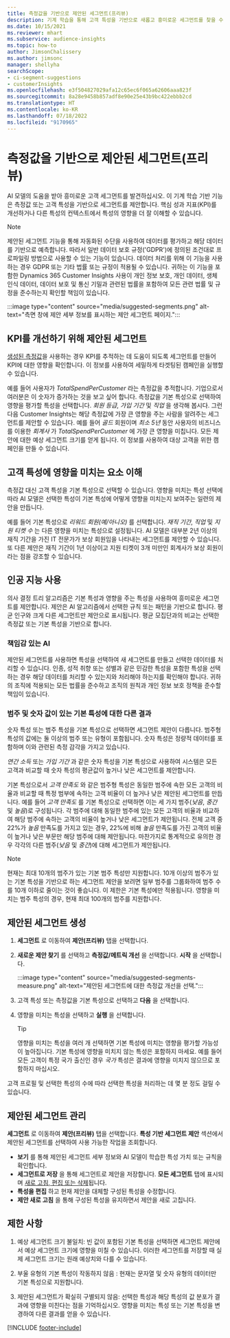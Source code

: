 ```yaml
---
title: 측정값을 기반으로 제안된 세그먼트(프리뷰)
description: 기계 학습을 통해 고객 특성을 기반으로 새롭고 흥미로운 세그먼트를 찾을 수 있습니다.
ms.date: 10/15/2021
ms.reviewer: mhart
ms.subservice: audience-insights
ms.topic: how-to
author: JimsonChalissery
ms.author: jimsonc
manager: shellyha
searchScope:
- ci-segment-suggestions
- customerInsights
ms.openlocfilehash: e3f504827029afa12c65ec6f065a62606aaa823f
ms.sourcegitcommit: 8a28e9458b857adf8e90e25e43b9bc422ebbb2cd
ms.translationtype: HT
ms.contentlocale: ko-KR
ms.lasthandoff: 07/18/2022
ms.locfileid: "9170965"
---
```

# <a name="suggested-segments-based-on-measures-preview"></a>측정값을 기반으로 제안된 세그먼트(프리뷰)

AI 모델의 도움을 받아 흥미로운 고객 세그먼트를 발견하십시오. 이 기계 학습 기반 기능은 측정값 또는 고객 특성을 기반으로 세그먼트를 제안합니다. 핵심 성과 지표(KPI)를 개선하거나 다른 특성의 컨텍스트에서 특성의 영향을 더 잘 이해할 수 있습니다.

> [!NOTE]
> 제안된 세그먼트 기능을 통해 자동화된 수단을 사용하여 데이터를 평가하고 해당 데이터를 기반으로 예측합니다. 따라서 일반 데이터 보호 규정('GDPR')에 정의된 조건대로 프로파일링 방법으로 사용할 수 있는 기능이 있습니다. 데이터 처리를 위해 이 기능을 사용하는 경우 GDPR 또는 기타 법률 또는 규정이 적용될 수 있습니다. 귀하는 이 기능을 포함한 Dynamics 365 Customer Insights 사용이 개인 정보 보호, 개인 데이터, 생체 인식 데이터, 데이터 보호 및 통신 기밀과 관련된 법률을 포함하여 모든 관련 법률 및 규정을 준수하는지 확인할 책임이 있습니다.

:::image type="content" source="media/suggested-segments.png" alt-text="측면 창에 제안 세부 정보를 표시하는 제안 세그먼트 페이지.":::

## <a name="suggested-segments-to-improve-your-kpis"></a>KPI를 개선하기 위해 제안된 세그먼트

[생성된 측정값](measures.md)을 사용하는 경우 KPI를 추적하는 데 도움이 되도록 세그먼트를 만들어 KPI에 대한 영향을 확인합니다. 이 정보를 사용하여 세밀하게 타겟팅된 캠페인을 실행할 수 있습니다.

예를 들어 사용자가 *TotalSpendPerCustomer* 라는 측정값을 추적합니다. 기업으로서 여러분은 이 숫자가 증가하는 것을 보고 싶어 합니다. 측정값을 기본 특성으로 선택하여 영향을 평가할 특성을 선택합니다. *회원 등급*, *가입 기간* 및 *직업* 을 생각해 봅시다. 그런 다음 Customer Insights는 해당 측정값에 가장 큰 영향을 주는 사람을 알려주는 세그먼트를 제안할 수 있습니다. 예를 들어 *골드* 회원이며 *최소 5년* 동안 사용자의 비즈니스를 이용한 *회계사* 가 *TotalSpendPerCustomer* 에 가장 큰 영향을 미칩니다. 모든 제안에 대한 예상 세그먼트 크기를 얻게 됩니다. 이 정보를 사용하여 대상 고객을 위한 캠페인을 만들 수 있습니다.

## <a name="understand-what-influences-a-customer-attribute"></a>고객 특성에 영향을 미치는 요소 이해

측정값 대신 고객 특성을 기본 특성으로 선택할 수 있습니다. 영향을 미치는 특성 선택에 따라 AI 모델은 선택한 특성이 기본 특성에 어떻게 영향을 미치는지 보여주는 일련의 제안을 만듭니다.

예를 들어 기본 특성으로 *리워드 회원(예/아니오)* 를 선택합니다. *재직 기간*, *직업* 및 *지원 티켓 수* 는 다른 영향을 미치는 특성으로 설정됩니다. AI 모델은 대부분 2년 이상의 재직 기간을 가진 IT 전문가가 보상 회원임을 나타내는 세그먼트를 제안할 수 있습니다. 또 다른 제안은 재직 기간이 1년 이상이고 지원 티켓이 3개 미만인 회계사가 보상 회원이라는 점을 강조할 수 있습니다.

## <a name="artificial-intelligence-usage"></a>인공 지능 사용

의사 결정 트리 알고리즘은 기본 특성과 영향을 주는 특성을 사용하여 흥미로운 세그먼트를 제안합니다. 제안은 AI 알고리즘에서 선택한 규칙 또는 패턴을 기반으로 합니다. 평균 인구와 크게 다른 세그먼트만 제안으로 표시됩니다. 평균 모집단과의 비교는 선택한 측정값 또는 기본 특성을 기반으로 합니다.

### <a name="responsible-ai"></a>책임감 있는 AI

제안된 세그먼트를 사용하면 특성을 선택하여 새 세그먼트를 만들고 선택한 데이터를 처리할 수 있습니다. 인종, 성적 취향 또는 성별과 같은 민감한 특성을 포함한 특성을 선택하는 경우 해당 데이터를 처리할 수 있는지와 처리해야 하는지를 확인해야 합니다. 귀하의 조직에 적용되는 모든 법률을 준수하고 조직의 원칙과 개인 정보 보호 정책을 준수할 책임이 있습니다.

### <a name="different-results-for-primary-attributes-with-categorical-and-numeric-values"></a>범주 및 숫자 값이 있는 기본 특성에 대한 다른 결과

숫자 특성 또는 범주 특성을 기본 특성으로 선택하면 세그먼트 제안이 다릅니다. 범주형 특성의 값에는 둘 이상의 범주 또는 유형이 포함됩니다. 숫자 특성은 정량적 데이터를 포함하며 이와 관련된 측정 감각을 가지고 있습니다.

*연간 소득* 또는 *가입 기간* 과 같은 숫자 특성을 기본 특성으로 사용하여 시스템은 모든 고객과 비교할 때 숫자 특성의 평균값이 높거나 낮은 세그먼트를 제안합니다.

기본 특성으로서 *고객 만족도* 와 같은 범주형 특성은 동일한 범주에 속한 모든 고객의 비율과 비교할 때 특정 범부에 속하는 고객 비율이 더 높거나 낮은 제안된 세그먼트를 만듭니다. 예를 들어 *고객 만족도* 를 기본 특성으로 선택하면 이는 세 가지 범주(*낮음*, *중간* 및 *높음*)로 구성됩니다. 각 범주에 대해 동일한 범주에 있는 모든 고객의 비율과 비교하여 해당 범주에 속하는 고객의 비율이 높거나 낮은 세그먼트가 제안됩니다. 전체 고객 중 22%가 *높음* 만족도를 가지고 있는 경우, 22%에 비해 *높음* 만족도를 가진 고객의 비율이 높거나 낮은 부문만 해당 범주에 대해 제안됩니다. 마찬가지로 통계적으로 유의한 경우 각각의 다른 범주(*낮음* 및 *중간*)에 대해 세그먼트가 제안됩니다.

> [!NOTE]
> 현재는 최대 10개의 범주가 있는 기본 범주 특성만 지원합니다. 10개 이상의 범주가 있는 기본 특성을 기반으로 하는 세그먼트 제안을 보려면 일부 범주를 그룹화하여 범주 수를 10개 이하로 줄이는 것이 좋습니다. 이 제한은 기본 특성에만 적용됩니다. 영향을 미치는 범주 특성의 경우, 현재 최대 100개의 범주를 지원합니다.

## <a name="generate-suggested-segments"></a>제안된 세그먼트 생성

1. **세그먼트** 로 이동하여 **제안(프리뷰)** 탭을 선택합니다.

1. **새로운 제안 찾기** 를 선택하고 **측정값/메트릭 개선** 을 선택합니다. **시작** 을 선택합니다.

   :::image type="content" source="media/suggested-segments-measure.png" alt-text="제안된 세그먼트에 대한 측정값 개선을 선택.":::

1. 고객 특성 또는 측정값을 기본 특성으로 선택하고 **다음** 을 선택합니다.

1. 영향을 미치는 특성을 선택하고 **실행** 을 선택합니다.

   > [!TIP]
   > 영향을 미치는 특성을 여러 개 선택하면 기본 특성에 미치는 영향을 평가할 가능성이 높아집니다. 기본 특성에 영향을 미치지 않는 특성은 포함하지 마세요. 예를 들어 모든 고객이 특정 국가 출신인 경우 *국가* 특성은 결과에 영향을 미치지 않으므로 포함하지 마십시오.

고객 프로필 및 선택한 특성의 수에 따라 선택한 특성을 처리하는 데 몇 분 정도 걸릴 수 있습니다.

## <a name="manage-suggested-segments"></a>제안된 세그먼트 관리

**세그먼트** 로 이동하여 **제안(프리뷰)** 탭을 선택합니다. **특성 기반 세그먼트 제안** 섹션에서 제안된 세그먼트를 선택하여 사용 가능한 작업을 조회합니다.

- **보기** 를 통해 제안된 세그먼트 세부 정보와 AI 모델이 학습한 특성 가치 또는 규칙을 확인합니다.
- **세그먼트로 저장** 을 통해 세그먼트로 제안을 저장합니다. **모든 세그먼트** 탭에 표시되며 [새로 고침, 편집 또는 삭제](segments.md)됩니다.
- **특성을 편집** 하고 현재 제안을 대체할 구성된 특성을 수정합니다.
- **제안 새로 고침** 을 통해 구성된 특성을 유지하면서 제안을 새로 고칩니다.

## <a name="limitations"></a>제한 사항

1. 예상 세그먼트 크기 불일치: 빈 값이 포함된 기본 특성을 선택하면 세그먼트 제안에서 예상 세그먼트 크기에 영향을 미칠 수 있습니다. 이러한 세그먼트를 저장할 때 실제 세그먼트 크기는 원래 예상치와 다를 수 있습니다.

2. 부울 유형의 기본 특성이 작동하지 않음 : 현재는 문자열 및 숫자 유형의 데이터만 기본 특성으로 지원합니다.

3. 제안된 세그먼트가 확실히 구별되지 않음: 선택한 특성과 해당 특성의 값 분포가 결과에 영향을 미친다는 점을 기억하십시오. 영향을 미치는 특성 또는 기본 특성을 변경하여 다른 결과를 얻을 수 있습니다.

[!INCLUDE [footer-include](includes/footer-banner.md)]